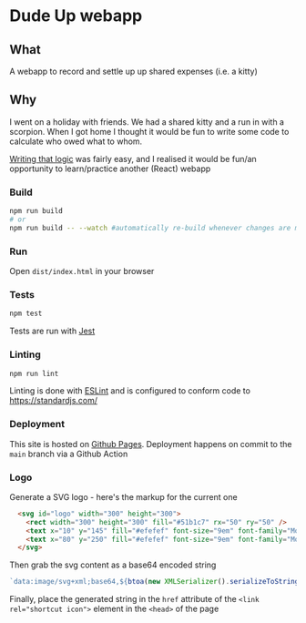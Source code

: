 # Dude Up webapp

## What

A webapp to record and settle up up shared expenses (i.e. a kitty)

## Why

I went on a holiday with friends. We had a shared kitty and a run in with a scorpion. When I got home I thought it would be fun to write some code to calculate who owed what to whom.

[Writing that logic](https://github.com/crosslandwa/dudeup) was fairly easy, and I realised it would be fun/an opportunity to learn/practice another (React) webapp

### Build

```bash
npm run build
# or
npm run build -- --watch #automatically re-build whenever changes are made
```

### Run

Open `dist/index.html` in your browser

### Tests

```bash
npm test
```
Tests are run with [Jest](https://facebook.github.io/jest/)

### Linting

```bash
npm run lint
```

Linting is done with [ESLint](https://eslint.org/) and is configured to conform code to https://standardjs.com/

### Deployment

This site is hosted on [Github Pages](https://crosslandwa.github.io/dudeup). Deployment happens on commit to the `main` branch via a Github Action

### Logo

Generate a SVG logo - here's the markup for the current one

```html
  <svg id="logo" width="300" height="300">
    <rect width="300" height="300" fill="#51b1c7" rx="50" ry="50" />
    <text x="10" y="145" fill="#efefef" font-size="9em" font-family="Monospace" font-weight="800">dUde</text>
    <text x="80" y="250" fill="#efefef" font-size="9em" font-family="Monospace" font-weight="800">P</text>
  </svg>
```

Then grab the svg content as a base64 encoded string

```js
`data:image/svg+xml;base64,${btoa(new XMLSerializer().serializeToString(document.getElementById("logo")))}`
```

Finally, place the generated string in the `href` attribute of the `<link rel="shortcut icon">` element in the `<head>` of the page